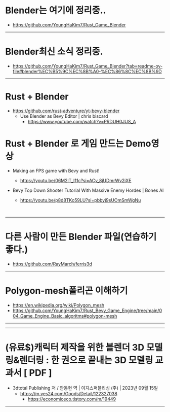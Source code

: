 # Blender는 여기에 정리중..

- https://github.com/YoungHaKim7/Rust_Game_Blender

<hr>

# Blender최신 소식 정리중.
- https://github.com/YoungHaKim7/Rust_Game_Blender?tab=readme-ov-file#blender%EC%B5%9C%EC%8B%A0-%EC%86%8C%EC%8B%9D

<hr>

# Rust + Blender

- https://github.com/rust-adventure/yt-bevy-blender
  - Use Blender as Bevy Editor | chris biscard
    - https://www.youtube.com/watch?v=PRDUH0JUS_A 

# Rust + Blender 로 게임 만드는 Demo영상

- Making an FPS game with Bevy and Rust!
  - https://youtu.be/06M2lT_I11c?si=ACv_8jUDmrWv2iXE

- Bevy Top Down Shooter Tutorial With Massive Enemy Hordes | Bones AI
  - https://youtu.be/p8d8TKo59LU?si=pbbyj9sUOmSmWgNu

<br>

<hr>

# 다른 사람이 만든 Blender 파일(연습하기 좋다.)
- https://github.com/RayMarch/ferris3d

<hr>

# Polygon-mesh폴리곤 이해하기
- https://en.wikipedia.org/wiki/Polygon_mesh
- https://github.com/YoungHaKim7/Rust_Bevy_Game_Engine/tree/main/004_Game_Engine_Basic_algoritms#polygon-mesh

<hr>

<hr>

# (유료$)캐릭터 제작을 위한 블렌더 3D 모델링&렌더링 : 한 권으로 끝내는 3D 모델링 교과서 [  PDF  ]
- 3dtotal Publishing 저 / 안동현 역 | 이지스퍼블리싱 (주) | 2023년 09월 15일  
  - https://m.yes24.com/Goods/Detail/122327038
    - https://economiceco.tistory.com/m/19449

<hr>
